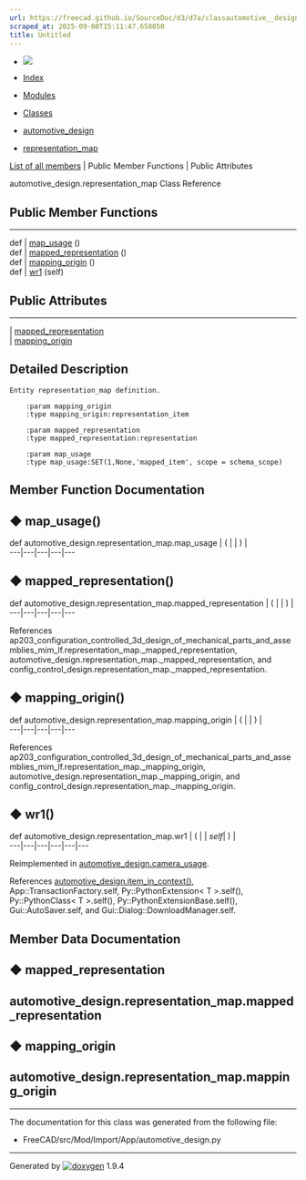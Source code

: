 ```yaml
---
url: https://freecad.github.io/SourceDoc/d3/d7a/classautomotive__design_1_1representation__map.html
scraped_at: 2025-09-08T15:11:47.658050
title: Untitled
---
```


  * [ ![](https://www.freecad.org/svg/logo-freecad.svg) ](https://freecadweb.org "FreeCAD")
  * [Index](../../index.html "Index")
  * [Modules](../../modules.html "Modules list")
  * [Classes](../../annotated.html "Annotated list")

  * [automotive_design](../../d4/ddf/namespaceautomotive__design.html)
  * [representation_map](../../d3/d7a/classautomotive__design_1_1representation__map.html)

[List of all members](../../d5/dd2/classautomotive__design_1_1representation__map-members.html) | Public Member Functions | Public Attributes

automotive_design.representation_map Class Reference

##  Public Member Functions  
  
---  
def | [map_usage](../../d3/d7a/classautomotive__design_1_1representation__map.html#a2730e93e005dfec8057dd77fe1cbdf9a) ()  
def | [mapped_representation](../../d3/d7a/classautomotive__design_1_1representation__map.html#a81240f2c3b5146c4f86d71fac794cd96) ()  
def | [mapping_origin](../../d3/d7a/classautomotive__design_1_1representation__map.html#ad9edfbb9b12f34db011fa92560cc84be) ()  
def | [wr1](../../d3/d7a/classautomotive__design_1_1representation__map.html#a7fe66112f9f02fab0caa8b7bf094a737) (self)  
  
##  Public Attributes  
  
---  
|
[mapped_representation](../../d3/d7a/classautomotive__design_1_1representation__map.html#acf9f902124747104e72de591d8ef4d2d)  
|
[mapping_origin](../../d3/d7a/classautomotive__design_1_1representation__map.html#a99d6bf5b448fac4f62704fcdf4015dd1)  
  
## Detailed Description

    
    
    Entity representation_map definition.
    
        :param mapping_origin
        :type mapping_origin:representation_item
    
        :param mapped_representation
        :type mapped_representation:representation
    
        :param map_usage
        :type map_usage:SET(1,None,'mapped_item', scope = schema_scope)

## Member Function Documentation

## ◆ map_usage()

def automotive_design.representation_map.map_usage  | ( | | ) |   
---|---|---|---|---  
  
## ◆ mapped_representation()

def automotive_design.representation_map.mapped_representation  | ( | | ) |   
---|---|---|---|---  
  
References
ap203_configuration_controlled_3d_design_of_mechanical_parts_and_assemblies_mim_lf.representation_map._mapped_representation,
automotive_design.representation_map._mapped_representation, and
config_control_design.representation_map._mapped_representation.

## ◆ mapping_origin()

def automotive_design.representation_map.mapping_origin  | ( | | ) |   
---|---|---|---|---  
  
References
ap203_configuration_controlled_3d_design_of_mechanical_parts_and_assemblies_mim_lf.representation_map._mapping_origin,
automotive_design.representation_map._mapping_origin, and
config_control_design.representation_map._mapping_origin.

## ◆ wr1()

def automotive_design.representation_map.wr1  | ( |  | _self_| ) |   
---|---|---|---|---|---  
  
Reimplemented in
[automotive_design.camera_usage](../../d9/dd0/classautomotive__design_1_1camera__usage.html#a5895c287336727e63d05a24ac8f6aa4b).

References
[automotive_design.item_in_context()](../../d4/ddf/namespaceautomotive__design.html#a0c9efe9adbd645c876466ea788d299de),
App::TransactionFactory.self, Py::PythonExtension< T >.self(),
Py::PythonClass< T >.self(), Py::PythonExtensionBase.self(),
Gui::AutoSaver.self, and Gui::Dialog::DownloadManager.self.

## Member Data Documentation

## ◆ mapped_representation

automotive_design.representation_map.mapped_representation  
---  
  
## ◆ mapping_origin

automotive_design.representation_map.mapping_origin  
---  
  
* * *

The documentation for this class was generated from the following file:

  * FreeCAD/src/Mod/Import/App/automotive_design.py

* * *

Generated by
[![doxygen](../../doxygen.svg)](https://www.doxygen.org/index.html) 1.9.4

